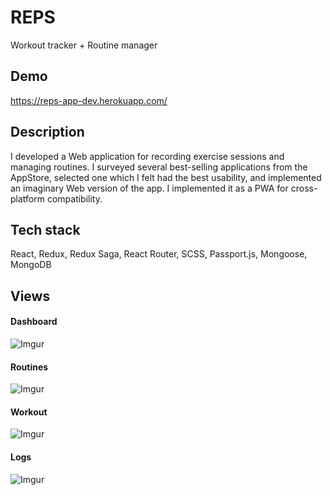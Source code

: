 # REPS
Workout tracker + Routine manager

## Demo
https://reps-app-dev.herokuapp.com/

## Description
I developed a Web application for recording exercise sessions and managing routines. I surveyed several best-selling applications from the AppStore, selected one which I felt had the best usability, and implemented an imaginary Web version of the app. I implemented it as a PWA for cross-platform compatibility.

## Tech stack
React, Redux, Redux Saga, React Router, SCSS, Passport.js, Mongoose, MongoDB

## Views

#### Dashboard
![Imgur](https://i.imgur.com/4QsWGmE.png)

#### Routines
![Imgur](https://i.imgur.com/LTz6m0L.png)

#### Workout
![Imgur](https://i.imgur.com/IGL9Q2k.png)

#### Logs
![Imgur](https://i.imgur.com/fPwVOl5.png)
